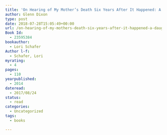 ```yaml
---
title: 'On Hearing of My Mother’s Death Six Years After It Happened: A Daughter’s Memoir of Mental Illness'
author: Glenn Dixon
type: post
date: 2018-07-28T15:05:49+00:00
url: /on-hearing-of-my-mothers-death-six-years-after-it-happened-a-daughters-memoir-of-mental-illness/
Book Id:
  - 23595384
bookauthor:
  - Lori Schafer
Author l-f:
  - Schafer, Lori
myrating:
  - 4
pages:
  - 110
yearpublished:
  - 2014
dateread:
  - 2017/08/24
status:
  - read
categories:
  - Uncategorized
tags:
  - books

---
```

